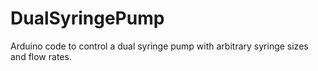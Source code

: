 # DualSyringePump
Arduino code to control a dual syringe pump with arbitrary syringe sizes and flow rates. 
